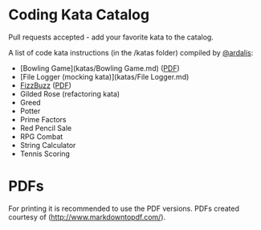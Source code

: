 Coding Kata Catalog
===================

Pull requests accepted - add your favorite kata to the catalog.

A list of code kata instructions (in the /katas folder) compiled by [@ardalis](http://twitter.com/ardalis):

- [Bowling Game](katas/Bowling Game.md) ([PDF](https://github.com/ardalis/kata-catalog/raw/master/katas/Bowling%20Game.pdf))
- [File Logger (mocking kata)](katas/File Logger.md)
- [FizzBuzz](katas/FizzBuzz.md) ([PDF](https://github.com/ardalis/kata-catalog/raw/master/katas/FizzBuzz.pdf))
- Gilded Rose (refactoring kata)
- Greed
- Potter
- Prime Factors
- Red Pencil Sale
- RPG Combat
- String Calculator
- Tennis Scoring

# PDFs #

For printing it is recommended to use the PDF versions. PDFs created courtesy of (http://www.markdowntopdf.com/).
